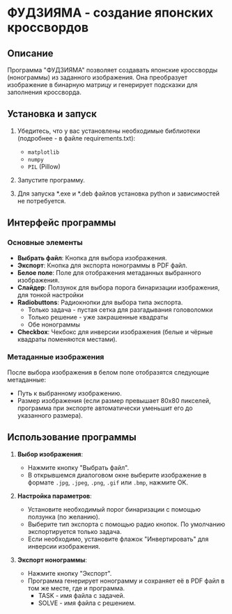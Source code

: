 # ФУДЗИЯМА - создание японских кроссвордов

## Описание

Программа "ФУДЗИЯМА" позволяет создавать японские кроссворды (нонограммы) из заданного изображения. Она преобразует изображение в бинарную матрицу и генерирует подсказки для заполнения кроссворда.

## Установка и запуск

1. Убедитесь, что у вас установлены необходимые библиотеки (подробнее - в файле requirements.txt):
   - `matplotlib`
   - `numpy`
   - `PIL` (Pillow)

2. Запустите программу.
3. Для запуска *.exe и *.deb файлов установка python и зависимостей не потребуется.

## Интерфейс программы

### Основные элементы

- **Выбрать файл**: Кнопка для выбора изображения.
- **Экспорт**: Кнопка для экспорта нонограммы в PDF файл.
- **Белое поле**: Поле для отображения метаданных выбранного изображения.
- **Слайдер**: Ползунок для выбора порога бинаризации изображения, для тонкой настройки
- **Radiobuttons**: Радиокнопки для выбора типа экспорта.
  - Только задача - пустая сетка для разгадывания головоломки
  - Только решение - уже закрашенные квадраты
  - Обе нонограммы
- **Checkbox**: Чекбокс для инверсии изображения (белые и чёрные квадраты поменяются местами).

### Метаданные изображения

После выбора изображения в белом поле отобразятся следующие метаданные:
- Путь к выбранному изображению.
- Размер изображения (если размер превышает 80x80 пикселей, программа при экспорте автоматически уменьшит его до указанного размера).

## Использование программы

1. **Выбор изображения**:
   - Нажмите кнопку "Выбрать файл".
   - В открывшемся диалоговом окне выберите изображение в формате `.jpg`, `.jpeg`, `.png`, `.gif` или `.bmp`, нажмите OK.

2. **Настройка параметров**:
   - Установите необходимый порог бинаризации с помощью ползунка (по желанию).
   - Выберите тип экспорта с помощью радио кнопок. По умолчанию экспортируется только задача.
   - Если необходимо, установите флажок "Инвертировать" для инверсии изображения.

3. **Экспорт нонограммы**:
   - Нажмите кнопку "Экспорт".
   - Программа генерирует нонограмму и сохраняет её в PDF файл в том же месте, где и программа.
     - TASK - имя файла с задачей.
     - SOLVE - имя файла с решением.

